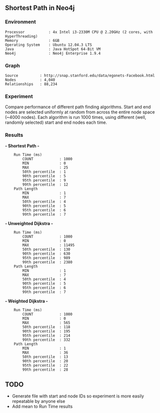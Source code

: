 Shortest Path in Neo4j
---------------------

### Environment

	Processor			: 4x Intel i3-2330M CPU @ 2.20GHz (2 cores, with HyperThreading)
	Memory				: 6GB
	Operating System	: Ubuntu 12.04.3 LTS
	Java				: Java HotSpot 64-Bit VM
	Neo4j				: Neo4j Enterprise 1.9.4

### Graph
	Source			: http://snap.stanford.edu/data/egonets-Facebook.html
	Nodes			: 4,040
	Relationships	: 88,234

### Experiment
Compare performance of different path finding algorithms.
Start and end nodes are selected uniformly at random from across the entire node space (~4000 nodes).
Each algorithm is run 1000 times, using different (well, randomly selected) start and end nodes each time.

### Results
**- Shortest Path -**

		Run Time (ms)
			COUNT			 : 1000
			MIN				 : 0
			MAX				 : 25
			50th percentile	 : 1
			90th percentile	 : 5
			95th percentile	 : 9
			99th percentile	 : 12
		Path Length
			MIN			 	 : 1
			MAX				 : 7
			50th percentile	 : 4
			90th percentile	 : 5
			95th percentile	 : 6
			99th percentile	 : 7

**- Unweighted Dijkstra -**

		Run Time (ms)
			COUNT			 : 1000
			MIN				 : 0
			MAX				 : 11495
			50th percentile	 : 130
			90th percentile	 : 630
			95th percentile	 : 989
			99th percentile	 : 2380
		Path Length
			MIN				 : 1
			MAX				 : 7
			50th percentile	 : 4
			90th percentile	 : 5
			95th percentile	 : 6
			99th percentile	 : 7

**- Weighted Dijkstra -**

		Run Time (ms)
			COUNT			 : 1000
			MIN				 : 0
			MAX				 : 565
			50th percentile	 : 118
			90th percentile	 : 195
			95th percentile	 : 214
			99th percentile	 : 332
		Path Length
			MIN				 : 1
			MAX				 : 36
			50th percentile	 : 13
			90th percentile	 : 20
			95th percentile	 : 22
			99th percentile	 : 28

## TODO
* Generate file with start and node IDs so experiment is more easily repeatable by anyone else
* Add mean to Run Time results
